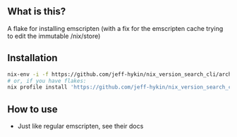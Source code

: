 
<!--                                               -->
<!--                                               -->
<!-- DO NOT EDIT ME; EDIT ./build_helper/readme.md -->
<!--                                               -->
<!--                                               -->

## What is this?

A flake for installing emscripten (with a fix for the emscripten cache trying to edit the immutable /nix/store)

## Installation

```sh
nix-env -i -f https://github.com/jeff-hykin/nix_version_search_cli/archive/1e5347f8a7ecb77231510c935e868abae0c09358.tar.gz
# or, if you have flakes:
nix profile install 'https://github.com/jeff-hykin/nix_version_search_cli/archive/1e5347f8a7ecb77231510c935e868abae0c09358.tar.gz#emscripten'
```

## How to use

- Just like regular emscripten, see their docs
